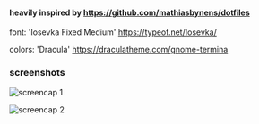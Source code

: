 #### heavily inspired by https://github.com/mathiasbynens/dotfiles

font: 'Iosevka Fixed Medium'
https://typeof.net/Iosevka/

colors: 'Dracula'
https://draculatheme.com/gnome-termina

### screenshots

![screencap 1](https://i.imgur.com/Gl32ior.png)

![screencap 2](https://i.imgur.com/xjo1fd7.png)
